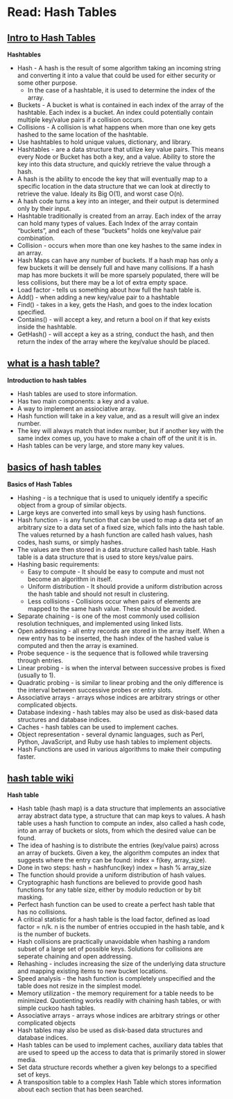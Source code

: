 # Read: Hash Tables

## [Intro to Hash Tables](https://codefellows.github.io/common_curriculum/data_structures_and_algorithms/Code_401/class-30/resources/Hashtables.html)
**Hashtables**
  * Hash - A hash is the result of some algorithm taking an incoming string and converting it into a value that could be used for either security or some other purpose. 
    - In the case of a hashtable, it is used to determine the index of the array.
  * Buckets - A bucket is what is contained in each index of the array of the hashtable. Each index is a bucket. An index could potentially contain multiple key/value pairs if a collision occurs.
  * Collisions - A collision is what happens when more than one key gets hashed to the same location of the hashtable.
  * Use hashtables to hold unique values, dictionary, and library.
  * Hashtables - are a data structure that utilize key value pairs. This means every Node or Bucket has both a key, and a value. Ability to store the key into this data structure, and quickly retrieve the value through a hash.
  * A hash is the ability to encode the key that will eventually map to a specific location in the data structure that we can look at directly to retrieve the value. Idealy its Big O(1), and worst case O(n).
  * A hash code turns a key into an integer, and their output is determined only by their input. 
  * Hashtable traditionally is created from an array. Each index of the array can hold many types of values. Each Index of the array contain “buckets”, and each of these “buckets” holds one key/value pair combination. 
  * Collision - occurs when more than one key hashes to the same index in an array. 
  * Hash Maps can have any number of buckets. If a hash map has only a few buckets it will be densely full and have many collisions. If a hash map has more buckets it will be more sparsely populated, there will be less collisions, but there may be a lot of extra empty space.
  * Load factor - tells us something about how full the hash table is. 
  * Add() - when adding a new key/value pair to a hashtable
  * Find() - takes in a key, gets the Hash, and goes to the index location specified.
  * Contains() - will accept a key, and return a bool on if that key exists inside the hashtable.
  * GetHash() - will accept a key as a string, conduct the hash, and then return the index of the array where the key/value should be placed.

## [what is a hash table?](https://www.youtube.com/watch?v=MfhjkfocRR0)
**Introduction to hash tables**
  * Hash tables are used to store information.
  * Has two main components: a key and a value.
  * A way to implement an assiociative array.
  * Hash function will take in a key value, and as a result will give an index number.
  * The key will always match that index number, but if another key with the same index comes up, you have to make a chain off of the unit it is in.
  * Hash tables can be very large, and store many key values.

## [basics of hash tables](https://www.hackerearth.com/practice/data-structures/hash-tables/basics-of-hash-tables/tutorial/)
**Basics of Hash Tables**
  * Hashing - is a technique that is used to uniquely identify a specific object from a group of similar objects. 
  * Large keys are converted into small keys by using hash functions. 
  * Hash function - is any function that can be used to map a data set of an arbitrary size to a data set of a fixed size, which falls into the hash table. The values returned by a hash function are called hash values, hash codes, hash sums, or simply hashes.
  * The values are then stored in a data structure called hash table. Hash table is a data structure that is used to store keys/value pairs. 
  * Hashing basic requirements:
    - Easy to compute - It should be easy to compute and must not become an algorithm in itself.
    - Uniform distribution - It should provide a uniform distribution across the hash table and should not result in clustering.
    - Less collisions - Collisions occur when pairs of elements are mapped to the same hash value. These should be avoided.
  * Separate chaining - is one of the most commonly used collision resolution techniques, and implemented using linked lists. 
  * Open addressing - all entry records are stored in the array itself. When a new entry has to be inserted, the hash index of the hashed value is computed and then the array is examined.
  * Probe sequence - is the sequence that is followed while traversing through entries. 
  * Linear probing - is when the interval between successive probes is fixed (usually to 1). 
  * Quadratic probing - is similar to linear probing and the only difference is the interval between successive probes or entry slots.
  * Associative arrays - arrays whose indices are arbitrary strings or other complicated objects.
  * Database indexing - hash tables may also be used as disk-based data structures and database indices.
  * Caches - hash tables can be used to implement caches.
  * Object representation - several dynamic languages, such as Perl, Python, JavaScript, and Ruby use hash tables to implement objects.
  * Hash Functions are used in various algorithms to make their computing faster.

## [hash table wiki](https://en.wikipedia.org/wiki/Hash_table)
**Hash table**
  * Hash table (hash map) is a data structure that implements an associative array abstract data type, a structure that can map keys to values. A hash table uses a hash function to compute an index, also called a hash code, into an array of buckets or slots, from which the desired value can be found. 
  * The idea of hashing is to distribute the entries (key/value pairs) across an array of buckets. Given a key, the algorithm computes an index that suggests where the entry can be found: index = f(key, array_size).
  * Done in two steps: hash = hashfunc(key)
                      index = hash % array_size
  * The function should provide a uniform distribution of hash values. 
  * Cryptographic hash functions are believed to provide good hash functions for any table size, either by modulo reduction or by bit masking.
  * Perfect hash function can be used to create a perfect hash table that has no collisions.
  * A critical statistic for a hash table is the load factor, defined as load factor = n/k. n is the number of entries occupied in the hash table, and k is the number of buckets.
  * Hash collisions are practically unavoidable when hashing a random subset of a large set of possible keys. Solutions for collisions are seperate chaining and open addressing.
  * Rehashing - includes increasing the size of the underlying data structure and mapping existing items to new bucket locations. 
  * Speed analysis - the hash function is completely unspecified and the table does not resize in the simplest model. 
  * Memory utilization - the memory requirement for a table needs to be minimized. Quotienting works readily with chaining hash tables, or with simple cuckoo hash tables. 
  * Associative arrays - arrays whose indices are arbitrary strings or other complicated objects
  * Hash tables may also be used as disk-based data structures and database indices.
  * Hash tables can be used to implement caches, auxiliary data tables that are used to speed up the access to data that is primarily stored in slower media.
  * Set data structure records whether a given key belongs to a specified set of keys.
  * A transposition table to a complex Hash Table which stores information about each section that has been searched.